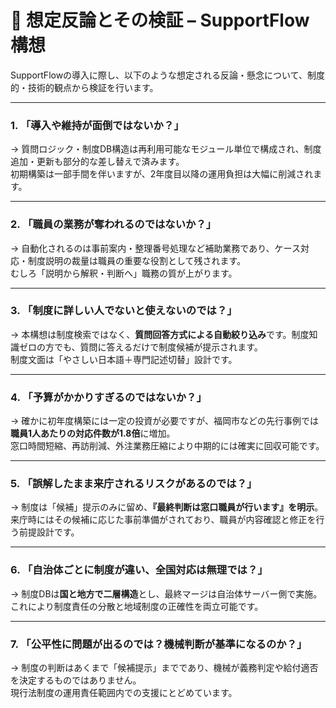 # 🧩 想定反論とその検証 – SupportFlow構想

SupportFlowの導入に際し、以下のような想定される反論・懸念について、制度的・技術的観点から検証を行います。

---

### 1. 「導入や維持が面倒ではないか？」

→ 質問ロジック・制度DB構造は再利用可能なモジュール単位で構成され、制度追加・更新も部分的な差し替えで済みます。  
初期構築は一部手間を伴いますが、2年度目以降の運用負担は大幅に削減されます。

---

### 2. 「職員の業務が奪われるのではないか？」

→ 自動化されるのは事前案内・整理番号処理など補助業務であり、ケース対応・制度説明の裁量は職員の重要な役割として残されます。  
むしろ「説明から解釈・判断へ」職務の質が上がります。

---

### 3. 「制度に詳しい人でないと使えないのでは？」

→ 本構想は制度検索ではなく、**質問回答方式による自動絞り込み**です。制度知識ゼロの方でも、質問に答えるだけで制度候補が提示されます。  
制度文面は「やさしい日本語＋専門記述切替」設計です。

---

### 4. 「予算がかかりすぎるのではないか？」

→ 確かに初年度構築には一定の投資が必要ですが、福岡市などの先行事例では**職員1人あたりの対応件数が1.8倍**に増加。  
窓口時間短縮、再訪削減、外注業務圧縮により中期的には確実に回収可能です。

---

### 5. 「誤解したまま来庁されるリスクがあるのでは？」

→ 制度は「候補」提示のみに留め、**『最終判断は窓口職員が行います』を明示**。  
来庁時にはその候補に応じた事前準備がされており、職員が内容確認と修正を行う前提設計です。

---

### 6. 「自治体ごとに制度が違い、全国対応は無理では？」

→ 制度DBは**国と地方で二層構造**とし、最終マージは自治体サーバー側で実施。  
これにより制度責任の分散と地域制度の正確性を両立可能です。

---

### 7. 「公平性に問題が出るのでは？機械判断が基準になるのか？」

→ 制度の判断はあくまで「候補提示」までであり、機械が義務判定や給付適否を決定するものではありません。  
現行法制度の運用責任範囲内での支援にとどめています。
